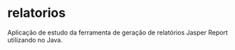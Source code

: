 # relatorios
Aplicação de estudo da ferramenta de geração de relatórios Jasper Report utilizando no Java.
